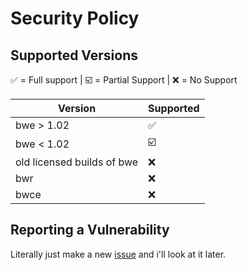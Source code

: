 # Security Policy

## Supported Versions

:white_check_mark: = Full support | 
☑️ = Partial Support |
:x: = No Support


| Version | Supported          |
| ------- | ------------------ |
| bwe > 1.02   | :white_check_mark: |
| bwe < 1.02   | ☑️ |
| old licensed builds of bwe   | :x:                |
| bwr   | :x:                |
| bwce   | :x:                |


## Reporting a Vulnerability

Literally just make a new [issue](https://github.com/CosmicStar98/BonziWORLD-Enhanced/issues/new/choose) and i'll look at it later.
